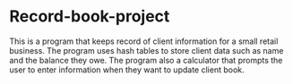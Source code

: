 # Record-book-project
This is a program that keeps record of client information for a small retail business. The program uses hash tables to store client data such as name and the balance they owe.  The program also a calculator that prompts the user to enter information when they want to update client book.
